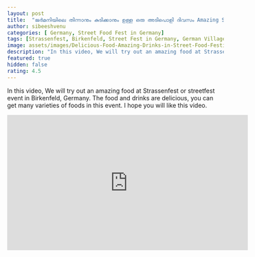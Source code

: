 ```yaml
---
layout: post
title:  "ജർമനിയിലെ തിന്നാനും കുടിക്കാനും ഉള്ള ഒരു അടിപൊളി ദിവസം Amazing Street Food Festival in Germany"
author: sibeeshvenu
categories: [ Germany, Street Food Fest in Germany]
tags: [Strassenfest, Birkenfeld, Street Fest in Germany, German Village, Germany Village Food, Street Food Fest in Germany, Public Grilling, White Pig Grill, Sausage with Bread, Malayalam,  Life at Germany, Life in Germany, Sibeesh Passion, Njan Oru Malayali, ഞാൻ ഒരു മലയാളി, Germaniyile Nalukal, Germany, Malayali in Germany, Indians in Germany, Keralite in Germany, Malayalees in Germany]
image: assets/images/Delicious-Food-Amazing-Drinks-in-Street-Food-Festival.webp
description: "In this video, We will try out an amazing food at Strassenfest or streetfest event in Birkenfeld, Germany. The food and drinks are delicious, you can get many varieties of foods in this event. I hope you will like this video."
featured: true
hidden: false
rating: 4.5
---
```


In this video, We will try out an amazing food at Strassenfest or streetfest event in Birkenfeld, Germany. The food and drinks are delicious, you can get many varieties of foods in this event. I hope you will like this video.

<iframe width="560" height="315" src="https://www.youtube.com/embed/CLO5my5s1k0" frameborder="0" allow="accelerometer; autoplay; encrypted-media; gyroscope; picture-in-picture" allowfullscreen></iframe>
